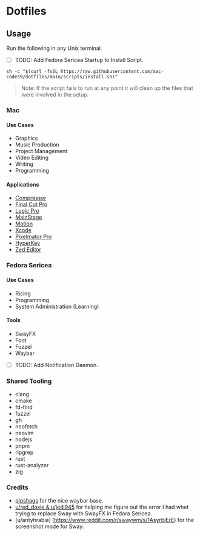 # Dotfiles

## Usage

Run the following in any Unix terminal.

- [ ] TODO: Add Fedora Sericea Startup to Install Script.

```
sh -c "$(curl -fsSL https://raw.githubusercontent.com/mac-codes9/dotfiles/main/scripts/install.sh)"
```

> Note: If the script fails to run at any point it will clean up the files that were involved in the setup.

### Mac

#### Use Cases

- Graphics
- Music Production
- Project Management
- Video Editing 
- Writing
- Programming

#### Applications 

- [Compressor](https://apps.apple.com/gb/app/compressor/id424390742?mt=12)
- [Final Cut Pro](https://apps.apple.com/gb/app/final-cut-pro/id424389933?mt=12)
- [Logic Pro](https://apps.apple.com/gb/app/logic-pro/id634148309?mt=12)
- [MainStage](https://apps.apple.com/gb/app/mainstage/id634159523?mt=12)
- [Motion](https://apps.apple.com/gb/app/motion/id434290957?mt=12)
- [Xcode](https://apps.apple.com/gb/app/xcode/id497799835?mt=12)
- [Pixelmator Pro](https://apps.apple.com/gb/app/pixelmator-pro/id1289583905?mt=12)
- [HyperKey](https://hyperkey.app/downloads/Hyperkey0.28.dmg)
- [Zed Editor](https://zed.dev)

### Fedora Sericea

#### Use Cases

- Ricing
- Programming
- System Administration (Learning)

#### Tools

- SwayFX
- Foot
- Fuzzel
- Waybar
- [ ] TODO: Add Notification Daemon.

### Shared Tooling

- clang
- cmake
- fd-find
- fuzzel
- gh
- neofetch
- neovim
- nodejs
- pnpm
- ripgrep
- rust
- rust-analyzer
- zig

###  Credits

- [pipshags](https://github.com/Alexays/Waybar/wiki/Examples#pipshags-configuration) for the nice waybar base.
- [u/red_doxie & u/jedi945](https://www.reddit.com/r/Fedora/s/45U2jOjI5h) for helping me figure out the error I had whet trying to replace Sway with SwayFX in Fedora Sericea.
- [u/antyhrabia] (https://www.reddit.com/r/swaywm/s/1AsyrbjErE) for the screenshot mode for Sway.
